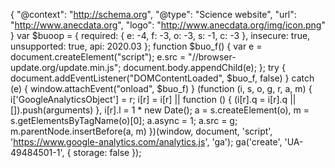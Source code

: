 { "@context": "http://schema.org", "@type": "Science website", "url": "http://www.anecdata.org", "logo": "http://www.anecdata.org/img/icon.png" } var $buoop = { required: { e: -4, f: -3, o: -3, s: -1, c: -3 }, insecure: true, unsupported: true, api: 2020.03 }; function $buo\_f() { var e = document.createElement("script"); e.src = "//browser-update.org/update.min.js"; document.body.appendChild(e); }; try { document.addEventListener("DOMContentLoaded", $buo\_f, false) } catch (e) { window.attachEvent("onload", $buo\_f) } (function (i, s, o, g, r, a, m) { i\['GoogleAnalyticsObject'\] = r; i\[r\] = i\[r\] || function () { (i\[r\].q = i\[r\].q || \[\]).push(arguments) }, i\[r\].l = 1 \* new Date(); a = s.createElement(o), m = s.getElementsByTagName(o)\[0\]; a.async = 1; a.src = g; m.parentNode.insertBefore(a, m) })(window, document, 'script', 'https://www.google-analytics.com/analytics.js', 'ga'); ga('create', 'UA-49484501-1', { storage: false });